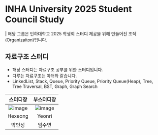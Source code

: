 # INHA University 2025 Student Council Study
| 해당 그룹은 인하대학교 2025 학생회 스터디 제공을 위해 만들어진 조직(Organizaiton)입니다.

## 자료구조 스터디
- 해당 스터디는 자료구조 공부를 위한 스터디입니다.
- 다루는 자료구조는 아래와 같습니다.
- LinkedList, Stack, Queue, Priority Queue, Priority Queue(Heap), Tree, Tree Traversal, BST, Graph, Graph Search

| 스터디장 | 부스터디장 |
|:----------:|:----------:|
| ![image](https://github.com/user-attachments/assets/96d40fc3-8616-4c4e-bd8c-2f8b6167a4ea) | ![image](https://github.com/user-attachments/assets/6c3cf812-9d84-4a89-b635-3adc3bf4b527) |
| Hexeong   | Yeonri  |
| 박인성   | 임수연   |
